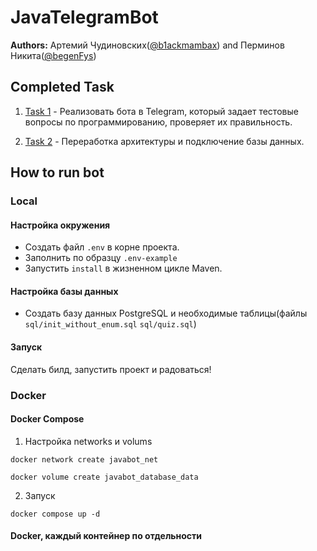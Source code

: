 # JavaTelegramBot

**Authors:** Артемий Чудиновских([@b1ackmambax](https://t.me/b1ackmambax)) and Перминов Никита([@begenFys](https://t.me/begenFys))

## Completed Task

1. [Task 1](https://github.com/B1ackMambaX/JavaTelegramBot/issues/2) -  Реализовать бота в Telegram, который задает тестовые вопросы по программированию, проверяет их правильность.

2. [Task 2](https://github.com/B1ackMambaX/JavaTelegramBot/issues/5) - Переработка архитектуры и подключение базы данных.

## How to run bot

### Local
#### Настройка окружения
- Создать файл `.env` в корне проекта. 
- Заполнить по образцу `.env-example`
- Запустить `install` в жизненном цикле Maven.

#### Настройка базы данных
- Создать базу данных PostgreSQL и необходимые таблицы(файлы `sql/init_without_enum.sql` `sql/quiz.sql`)

#### Запуск
Сделать билд, запустить проект и радоваться!

### Docker
#### Docker Compose
1. Настройка networks и volums
```shell
docker network create javabot_net
```
```shell
docker volume create javabot_database_data
```
2. Запуск
```shell
docker compose up -d
```
#### Docker, каждый контейнер по отдельности